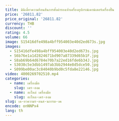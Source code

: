 ```yaml
---
title: มินิเดี่ยวความร้อนส้นการตั้งค่ารองเท้าเครื่องอุปกรณ์เคาน์เตอร์เครื่องปั้น
price: '26811.82'
price_original: '26811.82'
currency: THB
discount: ''
rating: 4.5
volume: 66
image: S15416dfe498a4bff954003e40d2ed673s.jpg
images:
  - S15416dfe498a4bff954003e40d2ed673s.jpg
  - S6b76e1a1d2824671bd907a87339d65b1F.jpg
  - S8ab69b64d6784e70b7a22ed16fde6b34J.jpg
  - S3038c5e3dbb1497ab3bb2944e8d5dce50.jpg
  - S099be00ac3c84040b9bd0c5fda8e22146.jpg
video: 4000269702510.mp4
categories:
  - name: เครื่องมือ
    slug: เคร-องม
  - name: อะไหล่ เครื่องมือ
    slug: อะไหล-เคร-องม
slug: เด-ยวความร-อนส-นการต-งค
encode: onNNPx4
lang: th
---
```

  